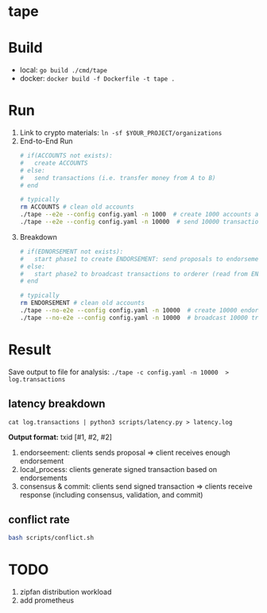 # tape

# Build
- local: `go build ./cmd/tape`       
- docker: `docker build -f Dockerfile -t tape .`

# Run
1. Link to crypto materials: `ln -sf $YOUR_PROJECT/organizations`
2. End-to-End Run     
    ```bash
    # if(ACCOUNTS not exists):
    #   create ACCOUNTS  
    # else:
    #   send transactions (i.e. transfer money from A to B) 
    # end

    # typically 
    rm ACCOUNTS # clean old accounts
    ./tape --e2e --config config.yaml -n 1000  # create 1000 accounts according config.yaml
    ./tape --e2e --config config.yaml -n 10000  # send 10000 transactions using ACCOUNTS
    ```
3. Breakdown      
    ```bash
    # if(EDNORSEMENT not exists):
    #   start phase1 to create ENDORSEMENT: send proposals to endorsements 
    # else:
    #   start phase2 to broadcast transactions to orderer (read from ENDORSEMENT)
    # end

    # typically 
    rm ENDORSEMENT # clean old accounts
    ./tape --no-e2e --config config.yaml -n 10000  # create 10000 endorsements
    ./tape --no-e2e --config config.yaml -n 10000  # broadcast 10000 transactions 
    ```
# Result
Save output to file for analysis: `./tape -c config.yaml -n 10000  > log.transactions `

## latency breakdown
```
cat log.transactions | python3 scripts/latency.py > latency.log  
```

**Output format:** txid [#1, #2, #2]
1. endorseement: clients sends proposal => client receives enough endorsement
2. local_process: clients generate signed transaction based on endorsements
3. consensus & commit: clients send signed transaction => clients receive response (including consensus, validation, and commit)


## conflict rate
```bash
bash scripts/conflict.sh
```

# TODO
1. zipfan distribution workload
2. add prometheus 
